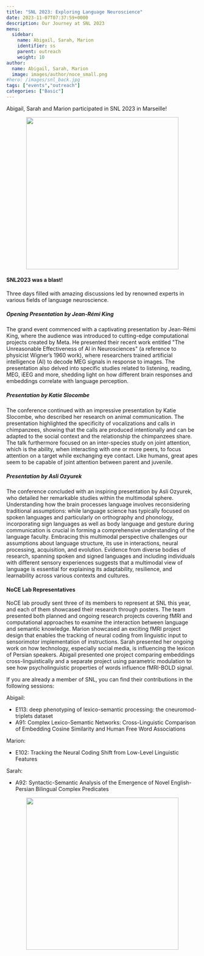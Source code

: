 ```yaml
---
title: "SNL 2023: Exploring Language Neuroscience"
date: 2023-11-07T07:37:59+0000
description: Our Journey at SNL 2023
menu:
  sidebar:
    name: Abigail, Sarah, Marion
    identifier: ss
    parent: outreach
    weight: 10
author:
  name: Abigail, Sarah, Marion
  image: images/author/noce_small.png
#hero: /images/snl_back.jpg
tags: ["events","outreach"]
categories: ["Basic"]
---
```


Abigail, Sarah and Marion participated in SNL 2023 in Marseille!


<p align="center">
<img src="https://imgur.com/a/zlm3vb0" height="400">
</p>

#### SNL2023 was a blast!

Three days filled with amazing discussions led by renowned experts in various fields of language neuroscience.

##### Opening Presentation by Jean-Rémi King

The grand event commenced with a captivating presentation by Jean-Rémi King, where the audience was introduced to cutting-edge computational projects created by Meta. He presented their recent work entitled "The Unreasonable Effectiveness of AI in Neurosciences" (a reference to physicist Wigner’s 1960 work), where researchers trained artificial intelligence (AI) to decode MEG signals in response to images. The presentation also delved into specific studies related to listening, reading, MEG, iEEG and more, shedding light on how different brain responses and embeddings correlate with language perception.

##### Presentation by Katie Slocombe

The conference continued with an impressive presentation by Katie Slocombe, who described her research on animal communication. The presentation highlighted the specificity of vocalizations and calls in chimpanzees, showing that the calls are produced intentionally and can be adapted to the social context and the relationship the chimpanzees share. The talk furthermore focused on an inter-species study on joint attention, which is the ability, when interacting with one or more peers, to focus attention on a target while exchanging eye contact. Like humans, great apes seem to be capable of joint attention between parent and juvenile.

##### Presentation by Asli Ozyurek

The conference concluded with an inspiring presentation by Asli Ozyurek, who detailed her remarkable studies within the multimodal sphere. Understanding how the brain processes language involves reconsidering traditional assumptions: while language science has typically focused on spoken languages and particularly on orthography and phonology, incorporating sign languages as well as body language and gesture during communication is crucial in forming a comprehensive understanding of the language faculty. Embracing this multimodal perspective challenges our assumptions about language structure, its use in interactions, neural processing, acquisition, and evolution. Evidence from diverse bodies of research, spanning spoken and signed languages and including individuals with different sensory experiences suggests that a multimodal view of language is essential for explaining its adaptability, resilience, and learnability across various contexts and cultures.

#### NoCE Lab Representatives

NoCE lab proudly sent three of its members to represent at SNL this year, and each of them showcased their research through posters. The team presented both planned and ongoing research projects covering fMRI and computational approaches to examine the interaction between language and semantic knowledge.
Marion showcased an exciting fMRI project design that enables the tracking of neural coding from linguistic input to sensorimotor implementation of instructions.
Sarah presented her ongoing work on how technology, especially social media, is influencing the lexicon of Persian speakers.
Abigail presented one project comparing embeddings cross-linguistically and a separate project using parametric modulation to see how psycholinguistic properties of words influence fMRI-BOLD signal.

If you are already a member of SNL, you can find their contributions in the following sessions:

Abigail:
- E113: deep phenotyping of lexico-semantic processing: the cneuromod-triplets dataset
- A91: Complex Lexico-Semantic Networks: Cross-Linguistic Comparison of Embedding Cosine Similarity and Human Free Word Associations

Marion:
- E102: Tracking the Neural Coding Shift from Low-Level Linguistic Features

Sarah:
- A92: Syntactic-Semantic Analysis of the Emergence of Novel English-Persian Bilingual Complex Predicates


<p align="center">
<img src="https://imgur.com/a/0yUiGBp" height="400">
</p>

